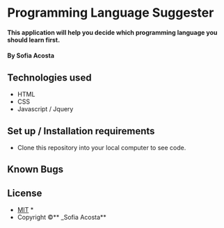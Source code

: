 # Programming Language Suggester
#### This application will help you decide which programming language you should learn first. 
#### By Sofia Acosta 
## Technologies used
* HTML
* CSS
* Javascript / Jquery
## Set up / Installation requirements
* Clone this repository into your local computer to see code.
## Known Bugs
## License 
* [MIT](https://choosealicense.com/licenses/mit) *
* Copyright ©** _Sofia Acosta**

